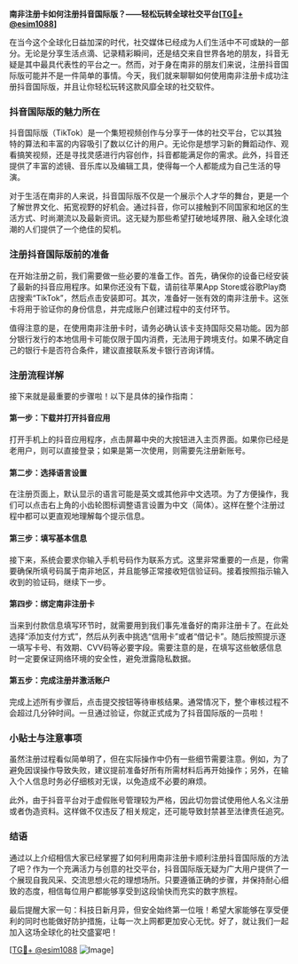 **南非注册卡如何注册抖音国际版？——轻松玩转全球社交平台[[TG💪+ @esim1088](https://t.me/s/esim1088)]**

在当今这个全球化日益加深的时代，社交媒体已经成为人们生活中不可或缺的一部分。无论是分享生活点滴、记录精彩瞬间，还是结交来自世界各地的朋友，抖音无疑是其中最具代表性的平台之一。然而，对于身在南非的朋友们来说，注册抖音国际版可能并不是一件简单的事情。今天，我们就来聊聊如何使用南非注册卡成功注册抖音国际版，并且让你轻松玩转这款风靡全球的社交软件。

### 抖音国际版的魅力所在

抖音国际版（TikTok）是一个集短视频创作与分享于一体的社交平台，它以其独特的算法和丰富的内容吸引了数以亿计的用户。无论你是想学习新的舞蹈动作、观看搞笑视频，还是寻找灵感进行内容创作，抖音都能满足你的需求。此外，抖音还提供了丰富的滤镜、音乐库以及编辑工具，使得每一个人都能成为自己生活的导演。

对于生活在南非的人来说，抖音国际版不仅是一个展示个人才华的舞台，更是一个了解世界文化、拓宽视野的好机会。通过抖音，你可以接触到不同国家和地区的生活方式、时尚潮流以及最新资讯。这无疑为那些希望打破地域界限、融入全球化浪潮的人们提供了一个绝佳的契机。

### 注册抖音国际版前的准备

在开始注册之前，我们需要做一些必要的准备工作。首先，确保你的设备已经安装了最新的抖音应用程序。如果你还没有下载，请前往苹果App Store或谷歌Play商店搜索“TikTok”，然后点击安装即可。其次，准备好一张有效的南非注册卡。这张卡将用于验证你的身份信息，并完成账户创建过程中的支付环节。

值得注意的是，在使用南非注册卡时，请务必确认该卡支持国际交易功能。因为部分银行发行的本地信用卡可能仅限于国内消费，无法用于跨境支付。如果不确定自己的银行卡是否符合条件，建议直接联系发卡银行咨询详情。

### 注册流程详解

接下来就是最重要的步骤啦！以下是具体的操作指南：

#### 第一步：下载并打开抖音应用
打开手机上的抖音应用程序，点击屏幕中央的大按钮进入主页界面。如果你已经是老用户，则可以直接登录；如果是第一次使用，则需要先注册新账号。

#### 第二步：选择语言设置
在注册页面上，默认显示的语言可能是英文或其他非中文选项。为了方便操作，我们可以点击右上角的小齿轮图标调整语言设置为中文（简体）。这样在整个注册过程中都可以更直观地理解每个提示信息。

#### 第三步：填写基本信息
接下来，系统会要求你输入手机号码作为联系方式。这里非常重要的一点是，你需要确保所填号码属于南非地区，并且能够正常接收短信验证码。接着按照指示输入收到的验证码，继续下一步。

#### 第四步：绑定南非注册卡
当来到付款信息填写环节时，就需要用到我们事先准备好的南非注册卡了。在此处选择“添加支付方式”，然后从列表中挑选“信用卡”或者“借记卡”。随后按照提示逐一填写卡号、有效期、CVV码等必要字段。需要注意的是，在填写这些敏感信息时一定要保证网络环境的安全性，避免泄露隐私数据。

#### 第五步：完成注册并激活账户
完成上述所有步骤后，点击提交按钮等待审核结果。通常情况下，整个审核过程不会超过几分钟时间。一旦通过验证，你就正式成为了抖音国际版的一员啦！

### 小贴士与注意事项

虽然注册过程看似简单明了，但在实际操作中仍有一些细节需要注意。例如，为了避免因误操作导致失败，建议提前准备好所有所需材料后再开始操作；另外，在输入个人信息时务必仔细核对无误，以免造成不必要的麻烦。

此外，由于抖音平台对于虚假账号管理较为严格，因此切勿尝试使用他人名义注册或者伪造资料。这样做不仅违反了相关规定，还可能导致封禁甚至法律责任追究。

### 结语

通过以上介绍相信大家已经掌握了如何利用南非注册卡顺利注册抖音国际版的方法了吧？作为一个充满活力与创意的社交平台，抖音国际版无疑为广大用户提供了一个展现自我风采、交流思想火花的理想场所。只要遵循正确的步骤，并保持耐心细致的态度，相信每位用户都能够享受到这段愉快而充实的数字旅程。

最后提醒大家一句：科技日新月异，但安全始终第一位哦！希望大家能够在享受便利的同时也能做好防护措施，让每一次上网都更加安心无忧。好了，就让我们一起加入这场全球化的社交盛宴吧！

[[TG💪+ @esim1088](https://t.me/s/esim1088) ![Image](https://i.postimg.cc/4NQfJmqS/Snipaste-2025-05-13-00-14-12.png)]